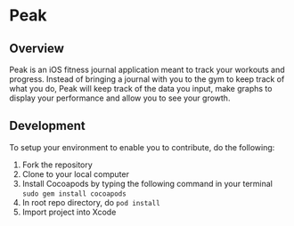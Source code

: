 # Peak

## Overview
Peak is an iOS fitness journal application meant to track your workouts and progress. Instead of bringing a journal with you to the gym to keep track of what you do, Peak will keep track of the data you input, make graphs to display your performance and allow you to see your growth.

## Development
To setup your environment to enable you to contribute, do the following:
1. Fork the repository
2. Clone to your local computer
3. Install Cocoapods by typing the following command in your terminal `sudo gem install cocoapods`
3. In root repo directory, do `pod install`
4. Import project into Xcode
